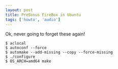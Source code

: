 ```yaml
---
layout: post
title: PreSonus FireBox in Ubuntu
tags: ['howto', 'audio']
---
```



Ok, never going to forget these again!

    $ aclocal
    $ autoconf --force
    $ automake --add-missing --copy --force-missing
    $ ./configure
    $ OS_ARCH=amd64 make


